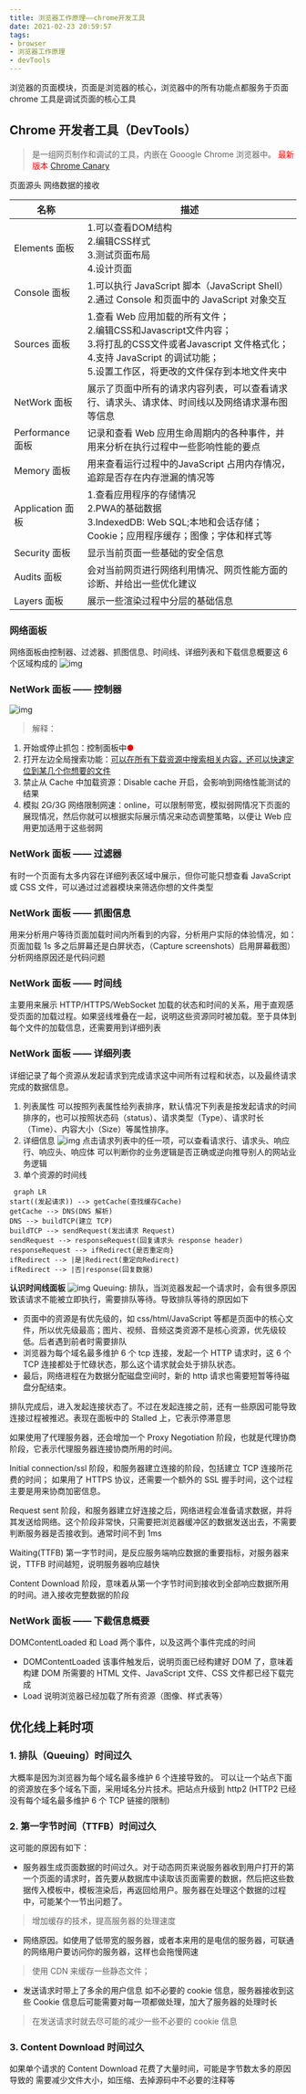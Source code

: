 ```yaml
---
title: 浏览器工作原理——chrome开发工具
date: 2021-02-23 20:59:57
tags:
- browser
- 浏览器工作原理
- devTools
---
```


浏览器的页面模块，页面是浏览器的核心，浏览器中的所有功能点都服务于页面
chrome 工具是调试页面的核心工具

## Chrome 开发者工具（DevTools）
> 是一组网页制作和调试的工具，内嵌在 Gooogle Chrome 浏览器中。
  <font color="red">最新版本 [Chrome Canary]()</font>

页面源头
网络数据的接收

|名称|描述|
|---|----|
|Elements 面板|1.可以查看DOM结构<br/>2.编辑CSS样式<br/>3.测试页面布局<br/>4.设计页面|
|Console 面板|1.可以执行 JavaScript 脚本（JavaScript Shell）<br/>2.通过 Console 和页面中的 JavaScript 对象交互|
|Sources 面板|1.查看 Web 应用加载的所有文件；<br/> 2.编辑CSS和Javascript文件内容；<br/>3.将打乱的CSS文件或者Javascript 文件格式化；<br/>4.支持 JavaScript 的调试功能；<br/>5.设置工作区，将更改的文件保存到本地文件夹中|
|NetWork 面板|展示了页面中所有的请求内容列表，可以查看请求行、请求头、请求体、时间线以及网络请求瀑布图等信息|
|Performance 面板|记录和查看 Web 应用生命周期内的各种事件，并用来分析在执行过程中一些影响性能的要点|
|Memory 面板|用来查看运行过程中的JavaScript 占用内存情况，追踪是否存在内存泄漏的情况等|
|Application 面板|1.查看应用程序的存储情况<br/>2.PWA的基础数据<br/>3.IndexedDB: Web SQL;本地和会话存储；Cookie；应用程序缓存；图像；字体和样式等|
|Security 面板|显示当前页面一些基础的安全信息|
|Audits 面板|会对当前网页进行网络利用情况、网页性能方面的诊断、并给出一些优化建议|
|Layers 面板|展示一些渲染过程中分层的基础信息|

### 网络面板
网络面板由控制器、过滤器、抓图信息、时间线、详细列表和下载信息概要这 6 个区域构成的
![img](https://static001.geekbang.org/resource/image/46/57/46fba54f54b9bd43918308f9f1ae1357.png)

### NetWork 面板 —— 控制器
![img](https://static001.geekbang.org/resource/image/f0/42/f02477088c0499247e0ed37f46ad2a42.png)
> 解释：

1.  开始或停止抓包：控制面板中<font color="red">●</font>
2.  打开左边全局搜索功能：<u>可以在所有下载资源中搜索相关内容，还可以快速定位到某几个你想要的文件</u>
3.  禁止从 Cache 中加载资源：Disable cache 开启，会影响到网络性能测试的结果
4.  模拟 2G/3G 网络限制网速：online，可以限制带宽，模拟弱网情况下页面的展现情况，然后你就可以根据实际展示情况来动态调整策略，以便让 Web 应用更加适用于这些弱网

### NetWork 面板 —— 过滤器
有时一个页面有太多内容在详细列表区域中展示，但你可能只想查看 JavaScript 或 CSS 文件，可以通过过滤器模块来筛选你想的文件类型

### NetWork 面板 —— 抓图信息
用来分析用户等待页面加载时间内所看到的内容，分析用户实际的体验情况，如：页面加载 1s 多之后屏幕还是白屏状态，（Capture screenshots）启用屏幕截图）分析网络原因还是代码问题

### NetWork 面板 —— 时间线
主要用来展示 HTTP/HTTPS/WebSocket 加载的状态和时间的关系，用于直观感受页面的加载过程。如果竖线堆叠在一起，说明这些资源同时被加载。至于具体到每个文件的加载信息，还需要用到详细列表

### NetWork 面板 —— 详细列表
详细记录了每个资源从发起请求到完成请求这中间所有过程和状态，以及最终请求完成的数据信息。
1.  列表属性
可以按照列表属性给列表排序，默认情况下列表是按发起请求的时间排序的，也可以按照状态码（status）、请求类型（Type）、请求时长（Time）、内容大小（Size）等属性排序。
2.  详细信息
![img](https://static001.geekbang.org/resource/image/f7/e6/f76ee3b6b2e6e9629efdd01e6ded57e6.png)
点击请求列表中的任一项，可以查看请求行、请求头、响应行、响应头、响应体
可以判断你的业务逻辑是否正确或逆向推导别人的网站业务逻辑
3.  单个资源的时间线
```mermaid
 graph LR
start((发起请求)) --> getCache(查找缓存Cache)
getCache --> DNS(DNS 解析)
DNS --> buildTCP(建立 TCP)
buildTCP --> sendRequest(发出请求 Request)
sendRequest --> responseRequest(回复请求头 response header)
responseRequest --> ifRedirect{是否重定向}
ifRedirect --> |是|Redirect(重定向Redirect)
ifRedirect --> |否|response(回复数据)
```
**认识时间线面板**
![img](https://static001.geekbang.org/resource/image/ba/af/ba91f06503bda4b4dc4a54901bd7a8af.png)
Queuing: 排队，当浏览器发起一个请求时，会有很多原因致该请求不能被立即执行，需要排队等待。导致排队等待的原因如下
* 页面中的资源是有优先级的，如 css/html/JavaScript 等都是页面中的核心文件，所以优先级最高；图片、视频、音频这类资源不是核心资源，优先级较低。后者遇到前者时需要排队
* 浏览器为每个域名最多维护 6 个 tcp 连接，发起一个 HTTP 请求时，这 6 个 TCP 连接都处于忙碌状态，那么这个请求就会处于排队状态。
* 最后，网络进程在为数据分配磁盘空间时，新的 http 请求也需要短暂等待磁盘分配结束。

排队完成后，进入发起连接状态了。不过在发起连接之前，还有一些原因可能导致连接过程被推迟。表现在面板中的 Stalled 上，它表示停滞意思

如果使用了代理服务器，还会增加一个 Proxy Negotiation 阶段，也就是代理协商阶段，它表示代理服务器连接协商所用的时间。

Initial connection/ssl 阶段，和服务器建立连接的阶段，包括建立 TCP 连接所花费的时间；
如果用了 HTTPS 协议，还需要一个额外的 SSL 握手时间，这个过程主要是用来协商加密信息。

Request sent 阶段，和服务器建立好连接之后，网络进程会准备请求数据，并将其发送给网络。这个阶段非常快，只需要把浏览器缓冲区的数据发送出去，不需要判断服务器是否接收到。通常时间不到 1ms

Waiting(TTFB) 第一字节时间，是反应服务端响应数据的重要指标，对服务器来说，TTFB 时间越短，说明服务器响应越快

Content Download 阶段，意味着从第一个字节时间到接收到全部响应数据所用的时间。进入接收完整数据的阶段

### NetWork 面板 —— 下截信息概要
DOMContentLoaded 和 Load 两个事件，以及这两个事件完成的时间
* DOMContentLoaded 该事件触发后，说明页面已经构建好 DOM 了，意味着构建 DOM 所需要的 HTML 文件、JavaScript 文件、CSS 文件都已经下载完成
* Load 说明浏览器已经加载了所有资源（图像、样式表等）

## 优化线上耗时项
### 1.  排队（Queuing）时间过久
大概率是因为浏览器为每个域名最多维护 6 个连接导致的。
可以让一个站点下面的资源放在多个域名下面，采用域名分片技术。把站点升级到 http2 (HTTP2 已经没有每个域名最多维护 6 个 TCP 链接的限制)

### 2.  第一字节时间（TTFB）时间过久
这可能的原因有如下：
* 服务器生成页面数据的时间过久。对于动态网页来说服务器收到用户打开的第一个页面的请求时，首先要从数据库中读取该页面需要的数据，然后把这些数据传入模板中，模板渲染后，再返回给用户。服务器在处理这个数据的过程中，可能某个一节出问题了。
> 增加缓存的技术，提高服务器的处理速度

* 网络原因。如使用了低带宽的服务器，或者本来用的是电信的服务器，可联通的网络用户要访问你的服务器，这样也会拖慢网速
> 使用 CDN 来缓存一些静态文件；

* 发送请求时带上了多余的用户信息 如不必要的 cookie 信息，服务器接收到这些 Cookie 信息后可能需要对每一项都做处理，加大了服务器的处理时长
> 在发送请求时就去尽可能的减少一些不必要的 cookie 信息

### 3.  Content Download 时间过久
如果单个请求的 Content Download 花费了大量时间，可能是字节数太多的原因导致的
需要减少文件大小，如压缩、去掉源码中不必要的注释等
